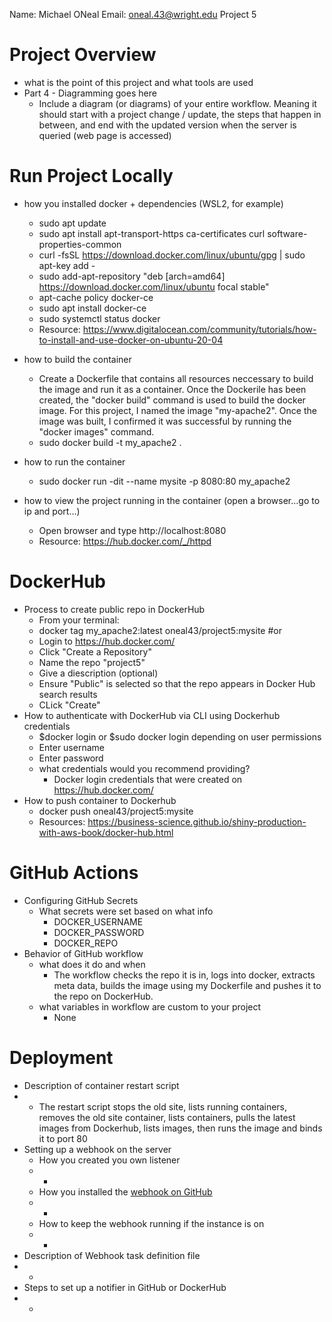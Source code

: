 Name: Michael ONeal
Email: oneal.43@wright.edu
Project 5

# Project Overview

- what is the point of this project and what tools are used
- Part 4 - Diagramming goes here
  - Include a diagram (or diagrams) of your entire workflow. Meaning it should start with a project change / update, the steps that happen in between, and end with the updated version when the server is queried (web page is accessed)

# Run Project Locally

- how you installed docker + dependencies (WSL2, for example)
  * sudo apt update
  * sudo apt install apt-transport-https ca-certificates curl software-properties-common
  * curl -fsSL https://download.docker.com/linux/ubuntu/gpg | sudo apt-key add -
  * sudo add-apt-repository "deb [arch=amd64] https://download.docker.com/linux/ubuntu focal stable"
  * apt-cache policy docker-ce
  * sudo apt install docker-ce
  * sudo systemctl status docker
  * Resource: https://www.digitalocean.com/community/tutorials/how-to-install-and-use-docker-on-ubuntu-20-04

- how to build the container
  * Create a Dockerfile that contains all resources neccessary to build the image and run it as a container. Once the Dockerile has been created, the "docker build" command is used to build the docker image. For this project, I named the image "my-apache2". Once the image was built, I confirmed it was successful by running the "docker images" command.
  * sudo docker build -t my_apache2 .
- how to run the container
  * sudo docker run -dit --name mysite -p 8080:80 my_apache2
- how to view the project running in the container (open a browser...go to ip and port...)
  * Open browser and type http://localhost:8080 
  * Resource: https://hub.docker.com/_/httpd
# DockerHub

- Process to create public repo in DockerHub
  * From your terminal:
  * docker tag my_apache2:latest oneal43/project5:mysite
  #or
  * Login to https://hub.docker.com/
  * Click "Create a Repository"
  * Name the repo "project5"
  * Give a diescription (optional)
  * Ensure "Public" is selected so that the repo appears in Docker Hub search results
  * CLick "Create"
- How to authenticate with DockerHub via CLI using Dockerhub credentials
  * $docker login or $sudo docker login depending on user permissions
  * Enter username
  * Enter password
  - what credentials would you recommend providing?
    * Docker login credentials that were created on https://hub.docker.com/
- How to push container to Dockerhub
  * docker push oneal43/project5:mysite
  * Resources: https://business-science.github.io/shiny-production-with-aws-book/docker-hub.html
# GitHub Actions

- Configuring GitHub Secrets
  - What secrets were set based on what info
    * DOCKER_USERNAME
    * DOCKER_PASSWORD
    * DOCKER_REPO
- Behavior of GitHub workflow
  - what does it do and when
    * The workflow checks the repo it is in, logs into docker, extracts meta data, builds the image using my Dockerfile and pushes it to the repo on DockerHub.
  - what variables in workflow are custom to your project
    * None

# Deployment

- Description of container restart script
-   * The restart script stops the old site, lists running containers, removes the old site container, lists containers, pulls the latest images from Dockerhub, lists images, then runs the image and binds it to port 80
- Setting up a webhook on the server
  - How you created you own listener
  -   *
  - How you installed the [webhook on GitHub](https://github.com/adnanh/webhook)
  -   * 
  - How to keep the webhook running if the instance is on
  -   * 
- Description of Webhook task definition file
-   * 
- Steps to set up a notifier in GitHub or DockerHub
-   *

